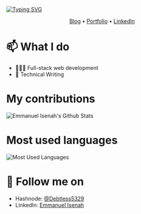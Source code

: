[![Typing SVG](https://readme-typing-svg.demolab.com?font=Fira+Code&duration=3000&pause=1000&color=008BF7&random=false&width=435&lines=Full-stack+Web+Developer;I+am+Emmanuel+Isenah+%F0%9F%99%82;Always+learning+new+things;Feel+free+to+look+around)](https://git.io/typing-svg)

<p align="center">
  <a href="//blog.emmanuelisenah.com">Blog</a> • 
  <a href="//emmanuelisenah.com">Portfolio</a> • 
  <a href="//linkedin.com/in/emmanuel-isenah-541593190">LinkedIn</a>
</p>

# 📫 What I do
- 👨🏾‍💻 Full-stack web development
- 📝 Technical Writing
  
# My contributions
![Emmanuel Isenah's Github Stats](https://github-readme-stats.vercel.app/api?username=Armadillidiid&count_private=true&show_icons=true&theme=dark)

# Most used languages
![Most Used Languages](https://github-readme-stats.vercel.app/api/top-langs/?username=Armadillidiid&count_private=true&layout=compact&title_color=553c9a&text_color=1a202c&hide=jupyter%20notebook,html)

# 👀 Follow me on
- Hashnode: [@Debtless5329](https://hashnode.com/@Debtless5329) 
- LinkedIn: [Emmanuel Isenah](https://www.linkedin.com/in/emmanuel-isenah-541593190)
